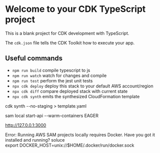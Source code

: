 # Welcome to your CDK TypeScript project

This is a blank project for CDK development with TypeScript.

The `cdk.json` file tells the CDK Toolkit how to execute your app.

## Useful commands

* `npm run build`   compile typescript to js
* `npm run watch`   watch for changes and compile
* `npm run test`    perform the jest unit tests
* `npx cdk deploy`  deploy this stack to your default AWS account/region
* `npx cdk diff`    compare deployed stack with current state
* `npx cdk synth`   emits the synthesized CloudFormation template


cdk synth --no-staging > template.yaml

sam local start-api --warm-containers EAGER

http://127.0.0.1:3000

Error: Running AWS SAM projects locally requires Docker. Have you got it installed and running?
soluce  
export DOCKER_HOST=unix://$HOME/.docker/run/docker.sock

